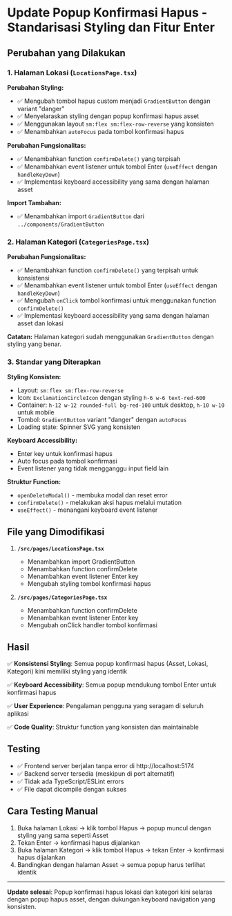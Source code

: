# Update Popup Konfirmasi Hapus - Standarisasi Styling dan Fitur Enter

## Perubahan yang Dilakukan

### 1. Halaman Lokasi (`LocationsPage.tsx`)

**Perubahan Styling:**
- ✅ Mengubah tombol hapus custom menjadi `GradientButton` dengan variant "danger"
- ✅ Menyelaraskan styling dengan popup konfirmasi hapus asset
- ✅ Menggunakan layout `sm:flex sm:flex-row-reverse` yang konsisten
- ✅ Menambahkan `autoFocus` pada tombol konfirmasi hapus

**Perubahan Fungsionalitas:**
- ✅ Menambahkan function `confirmDelete()` yang terpisah
- ✅ Menambahkan event listener untuk tombol Enter (`useEffect` dengan `handleKeyDown`)
- ✅ Implementasi keyboard accessibility yang sama dengan halaman asset

**Import Tambahan:**
- ✅ Menambahkan import `GradientButton` dari `../components/GradientButton`

### 2. Halaman Kategori (`CategoriesPage.tsx`)

**Perubahan Fungsionalitas:**
- ✅ Menambahkan function `confirmDelete()` yang terpisah untuk konsistensi
- ✅ Menambahkan event listener untuk tombol Enter (`useEffect` dengan `handleKeyDown`)
- ✅ Mengubah `onClick` tombol konfirmasi untuk menggunakan function `confirmDelete()`
- ✅ Implementasi keyboard accessibility yang sama dengan halaman asset dan lokasi

**Catatan:** Halaman kategori sudah menggunakan `GradientButton` dengan styling yang benar.

### 3. Standar yang Diterapkan

**Styling Konsisten:**
- Layout: `sm:flex sm:flex-row-reverse`
- Icon: `ExclamationCircleIcon` dengan styling `h-6 w-6 text-red-600`
- Container: `h-12 w-12 rounded-full bg-red-100` untuk desktop, `h-10 w-10` untuk mobile
- Tombol: `GradientButton` variant "danger" dengan `autoFocus`
- Loading state: Spinner SVG yang konsisten

**Keyboard Accessibility:**
- Enter key untuk konfirmasi hapus
- Auto focus pada tombol konfirmasi
- Event listener yang tidak mengganggu input field lain

**Struktur Function:**
- `openDeleteModal()` - membuka modal dan reset error
- `confirmDelete()` - melakukan aksi hapus melalui mutation
- `useEffect()` - menangani keyboard event listener

## File yang Dimodifikasi

1. **`/src/pages/LocationsPage.tsx`**
   - Menambahkan import GradientButton
   - Menambahkan function confirmDelete
   - Menambahkan event listener Enter key
   - Mengubah styling tombol konfirmasi hapus

2. **`/src/pages/CategoriesPage.tsx`**
   - Menambahkan function confirmDelete
   - Menambahkan event listener Enter key
   - Mengubah onClick handler tombol konfirmasi

## Hasil

✅ **Konsistensi Styling**: Semua popup konfirmasi hapus (Asset, Lokasi, Kategori) kini memiliki styling yang identik

✅ **Keyboard Accessibility**: Semua popup mendukung tombol Enter untuk konfirmasi hapus

✅ **User Experience**: Pengalaman pengguna yang seragam di seluruh aplikasi

✅ **Code Quality**: Struktur function yang konsisten dan maintainable

## Testing

- ✅ Frontend server berjalan tanpa error di http://localhost:5174
- ✅ Backend server tersedia (meskipun di port alternatif)
- ✅ Tidak ada TypeScript/ESLint errors
- ✅ File dapat dicompile dengan sukses

## Cara Testing Manual

1. Buka halaman Lokasi → klik tombol Hapus → popup muncul dengan styling yang sama seperti Asset
2. Tekan Enter → konfirmasi hapus dijalankan
3. Buka halaman Kategori → klik tombol Hapus → tekan Enter → konfirmasi hapus dijalankan
4. Bandingkan dengan halaman Asset → semua popup harus terlihat identik

---

**Update selesai**: Popup konfirmasi hapus lokasi dan kategori kini selaras dengan popup hapus asset, dengan dukungan keyboard navigation yang konsisten.
